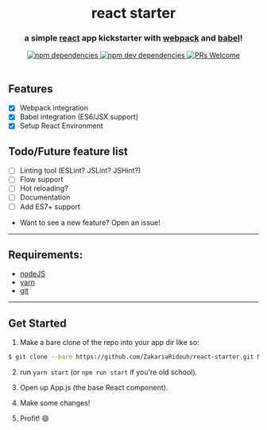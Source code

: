 <h1 align="center">
  <br />
  react starter
</h1>

<h3 align="center">
  a simple <a target="_blank" href="https://facebook.github.io/react/">react</a> app kickstarter with <a target="_blank" href="https://webpack.github.io/">webpack</a> and <a target="_blank" href="https://babeljs.io/">babel</a>!
</h3>

<div align="center">
  <a target="_blank" href="https://david-dm.org/zakariaridouh/react-starter">
    <img src="https://david-dm.org/zakariaridouh/react-starter.svg" alt="npm dependencies" />
  </a>
  <a target="_blank" href="https://david-dm.org/zakariaridouh/react-starter#info=devDependencies">
    <img src="https://david-dm.org/zakariaridouh/react-starter/dev-status.svg" alt="npm dev dependencies" />
  </a>
  <a target="_blank" href="https://github.com/ZakariaRidouh/react-starter/pulls">
    <img src="https://img.shields.io/badge/PRs-welcome-brightgreen.svg" alt="PRs Welcome" />
  </a>
</div>

<br />

## Features
- [x] Webpack integration
- [x] Babel integration (ES6/JSX support)
- [x] Setup React Environment

## Todo/Future feature list

- [ ] Linting tool (ESLint? JSLint? JSHint?)
- [ ] Flow support
- [ ] Hot reloading?
- [ ] Documentation
- [ ] Add ES7+ support

* Want to see a new feature? Open an issue!

---

## Requirements:
- [nodeJS](https://nodejs.org/)
- [yarn](https://yarnpkg.com/)
- [git](https://git-scm.com/)

---

## Get Started
1. Make a bare clone of the repo into your app dir like so:
```sh
$ git clone --bare https://github.com/ZakariaRidouh/react-starter.git MyCoolApp
```
2. run `yarn start` (or `npm run start` if you're old school).

3. Open up App.js (the base React component).

4. Make some changes!

6. Profit! :smile:
